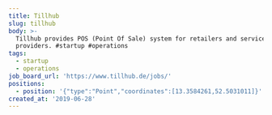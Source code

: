 ```yaml
---
title: Tillhub
slug: tillhub
body: >-
  Tillhub provides POS (Point Of Sale) system for retailers and service
  providers. #startup #operations
tags:
  - startup
  - operations
job_board_url: 'https://www.tillhub.de/jobs/'
positions:
  - position: '{"type":"Point","coordinates":[13.3584261,52.5031011]}'
created_at: '2019-06-28'
---
```


